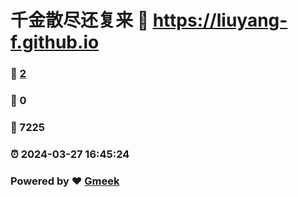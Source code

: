 # 千金散尽还复来 :link: https://liuyang-f.github.io 
### :page_facing_up: [2](https://liuyang-f.github.io/tag.html) 
### :speech_balloon: 0 
### :hibiscus: 7225 
### :alarm_clock: 2024-03-27 16:45:24 
### Powered by :heart: [Gmeek](https://github.com/Meekdai/Gmeek)
